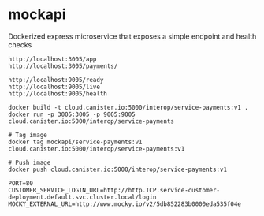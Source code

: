 # mockapi
Dockerized express microservice that exposes a simple endpoint and health checks

```
http://localhost:3005/app
http://localhost:3005/payments/

http://localhost:9005/ready
http://localhost:9005/live
http://localhost:9005/health
```

```
docker build -t cloud.canister.io:5000/interop/service-payments:v1 .
docker run -p 3005:3005 -p 9005:9005 cloud.canister.io:5000/interop/service-payments

# Tag image
docker tag mockapi/service-payments:v1 cloud.canister.io:5000/interop/service-payments:v1

# Push image
docker push cloud.canister.io:5000/interop/service-payments:v1
```

```
PORT=80
CUSTOMER_SERVICE_LOGIN_URL=http://http.TCP.service-customer-deployment.default.svc.cluster.local/login
MOCKY_EXTERNAL_URL=http://www.mocky.io/v2/5db852283b0000eda535f04e
```